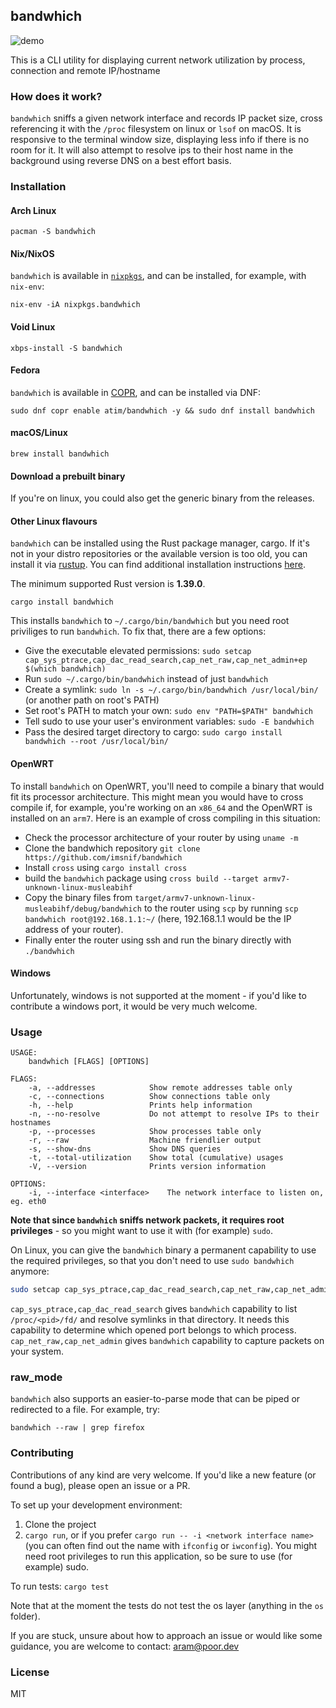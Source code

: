 ## bandwhich

![demo](demo.gif)

This is a CLI utility for displaying current network utilization by process, connection and remote IP/hostname

### How does it work?
`bandwhich` sniffs a given network interface and records IP packet size, cross referencing it with the `/proc` filesystem on linux or `lsof` on macOS. It is responsive to the terminal window size, displaying less info if there is no room for it. It will also attempt to resolve ips to their host name in the background using reverse DNS on a best effort basis.

### Installation

#### Arch Linux

```
pacman -S bandwhich
```

#### Nix/NixOS

`bandwhich` is available in [`nixpkgs`](https://github.com/nixos/nixpkgs/blob/master/pkgs/tools/networking/bandwhich/default.nix), and can be installed, for example, with `nix-env`:

```
nix-env -iA nixpkgs.bandwhich
```

#### Void Linux

```
xbps-install -S bandwhich
```

#### Fedora

`bandwhich` is available in [COPR](https://copr.fedorainfracloud.org/coprs/atim/bandwhich/), and can be installed via DNF:

```
sudo dnf copr enable atim/bandwhich -y && sudo dnf install bandwhich
```

#### macOS/Linux

```
brew install bandwhich
```

#### Download a prebuilt binary
If you're on linux, you could also get the generic binary from the releases.

#### Other Linux flavours

`bandwhich` can be installed using the Rust package manager, cargo. If it's not in your distro repositories or the available version is too old, you can install it via [rustup](https://rustup.rs/). You can find additional installation instructions [here](https://doc.rust-lang.org/book/ch01-01-installation.html).

The minimum supported Rust version is **1.39.0**.

```
cargo install bandwhich
```

This installs `bandwhich` to `~/.cargo/bin/bandwhich` but you need root priviliges to run `bandwhich`. To fix that, there are a few options:
- Give the executable elevated permissions: ``sudo setcap cap_sys_ptrace,cap_dac_read_search,cap_net_raw,cap_net_admin+ep $(which bandwhich)`` 
- Run `sudo ~/.cargo/bin/bandwhich` instead of just `bandwhich`
- Create a symlink: `sudo ln -s ~/.cargo/bin/bandwhich /usr/local/bin/` (or another path on root's PATH)
- Set root's PATH to match your own: `sudo env "PATH=$PATH" bandwhich`
- Tell sudo to use your user's environment variables: `sudo -E bandwhich`
- Pass the desired target directory to cargo: `sudo cargo install bandwhich --root /usr/local/bin/`

#### OpenWRT

To install `bandwhich` on OpenWRT, you'll need to compile a binary that would fit its processor architecture. This might mean you would have to cross compile if, for example, you're working on an `x86_64` and the OpenWRT is installed on an `arm7`.
Here is an example of cross compiling in this situation:

- Check the processor architecture of your router by using `uname -m`
- Clone the bandwhich repository `git clone https://github.com/imsnif/bandwhich`
- Install `cross` using `cargo install cross`
- build the `bandwhich` package using `cross build --target armv7-unknown-linux-musleabihf`
- Copy the binary files from `target/armv7-unknown-linux-musleabihf/debug/bandwhich` to the router using `scp` by running `scp bandwhich root@192.168.1.1:~/` (here, 192.168.1.1 would be the IP address of your router).
- Finally enter the router using ssh and run the binary directly with `./bandwhich`

#### Windows
Unfortunately, windows is not supported at the moment - if you'd like to contribute a windows port, it would be very much welcome.

### Usage
```
USAGE:
    bandwhich [FLAGS] [OPTIONS]

FLAGS:
    -a, --addresses            Show remote addresses table only
    -c, --connections          Show connections table only
    -h, --help                 Prints help information
    -n, --no-resolve           Do not attempt to resolve IPs to their hostnames
    -p, --processes            Show processes table only
    -r, --raw                  Machine friendlier output
    -s, --show-dns             Show DNS queries
    -t, --total-utilization    Show total (cumulative) usages
    -V, --version              Prints version information

OPTIONS:
    -i, --interface <interface>    The network interface to listen on, eg. eth0
```

**Note that since `bandwhich` sniffs network packets, it requires root privileges** - so you might want to use it with (for example) `sudo`.

On Linux, you can give the `bandwhich` binary a permanent capability to use the required privileges, so that you don't need to use `sudo bandwhich` anymore:

```bash
sudo setcap cap_sys_ptrace,cap_dac_read_search,cap_net_raw,cap_net_admin+ep `which bandwhich`
```
`cap_sys_ptrace,cap_dac_read_search` gives `bandwhich` capability to list `/proc/<pid>/fd/` and resolve symlinks in that directory. It needs this capability to determine which opened port belongs to which process. `cap_net_raw,cap_net_admin` gives `bandwhich` capability to capture packets on your system.


### raw_mode
`bandwhich` also supports an easier-to-parse mode that can be piped or redirected to a file. For example, try:
```
bandwhich --raw | grep firefox
```
### Contributing
Contributions of any kind are very welcome. If you'd like a new feature (or found a bug), please open an issue or a PR.

To set up your development environment:
1. Clone the project
2. `cargo run`, or if you prefer `cargo run -- -i <network interface name>` (you can often find out the name with `ifconfig` or `iwconfig`). You might need root privileges to run this application, so be sure to use (for example) sudo.

To run tests: `cargo test`

Note that at the moment the tests do not test the os layer (anything in the `os` folder).

If you are stuck, unsure about how to approach an issue or would like some guidance, you are welcome to contact: aram@poor.dev

### License
MIT
